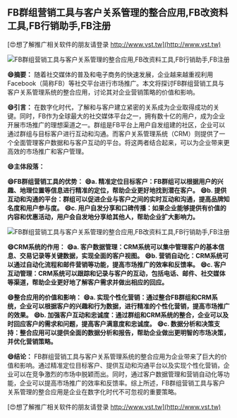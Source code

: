 ## **FB群组营销工具与客户关系管理的整合应用,FB改资料工具,FB行销助手,FB注册**

[😍想了解推广相关软件的朋友请登录 http://www.vst.tw](http://www.vst.tw)

 <center><img src="https://vst.tw/MP4/tuiguang/png/3.png" alt="FB群组营销工具与客户关系管理的整合应用,FB改资料工具,FB行销助手,FB注册"></center>

**😄摘要：**
随着社交媒体的普及和电子商务的快速发展，企业越来越重视利用Facebook（简称FB）等社交平台进行市场推广。本文将探讨FB群组营销工具与客户关系管理系统的整合应用，讨论其对企业营销策略的价值和影响。

**😄引言：**
在数字化时代，了解和与客户建立紧密的关系成为企业取得成功的关键。同时，FB作为全球最大的社交媒体平台之一，拥有数十亿的用户，成为企业开展市场推广的理想渠道之一。群组是FB平台上用户自发组建的社区，企业可以通过群组与目标客户进行互动和沟通。而客户关系管理系统（CRM）则提供了一个全面管理客户数据和与客户互动的平台。将这两者结合起来，可以为企业带来更高效的市场推广和客户管理。

**😄主体段落：**

**😄FB群组营销工具的优势：**
**😄a. 精准定位目标客户：FB群组可以根据用户的兴趣、地理位置等信息进行精准的定位，帮助企业更好地找到潜在客户。**
**😄b. 提供互动和沟通的平台：群组可以促进企业与客户之间的实时互动和沟通，提高品牌知名度和用户参与度。**
**😄c. 用户自发分享和口碑传播：如果企业能够提供有价值的内容和优惠活动，用户会自发地分享给其他人，帮助企业扩大影响力。**

 <center><img src="https://vst.tw/MP4/tuiguang/png/1.png" alt="FB群组营销工具与客户关系管理的整合应用,FB改资料工具,FB行销助手,FB注册"></center>

**😄CRM系统的作用：**
**😄a. 客户数据管理：CRM系统可以集中管理客户的基本信息、交易记录等关键数据，实现全面的客户视图。**
**😄b. 营销自动化：CRM系统可以通过自动化流程和邮件营销等功能，提高市场推广的效率和反馈率。**
**😄c. 客户互动管理：CRM系统可以跟踪和记录与客户的互动，包括电话、邮件、社交媒体等渠道，帮助企业更好地了解客户需求并做出相应的回应。**

**😄整合应用的价值和影响：**
**😄a. 实现个性化营销：通过整合FB群组和CRM系统，企业可以根据客户的兴趣和行为数据，进行精准的个性化营销，提高市场推广的效果。**
**😄b. 加强客户互动和忠诚度：通过群组和CRM系统的整合，企业可以及时回应客户的需求和问题，提高客户满意度和忠诚度。**
**😄c. 数据分析和决策支持：整合应用可以提供全面的数据分析和报告，帮助企业做出更明智的市场决策，并优化营销策略。**

**😄结论：**
FB群组营销工具与客户关系管理系统的整合应用为企业带来了巨大的价值和影响。通过精准定位目标客户、提供互动和沟通平台以及实现个性化营销，企业可以在竞争激烈的市场中脱颖而出。同时，通过客户数据管理和营销自动化等功能，企业可以提高市场推广的效率和反馈率。综上所述，FB群组营销工具与客户关系管理的整合应用是企业在数字化时代不可忽视的重要策略。

[😍想了解推广相关软件的朋友请登录 http://www.vst.tw](http://www.vst.tw)



